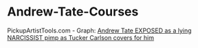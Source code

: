 # Andrew-Tate-Courses
PickupArtistTools.com - Graph: [Andrew Tate EXPOSED as a lying NARCISSIST pimp as Tucker Carlson covers for him](https://youtu.be/QEuBeggGapI)
